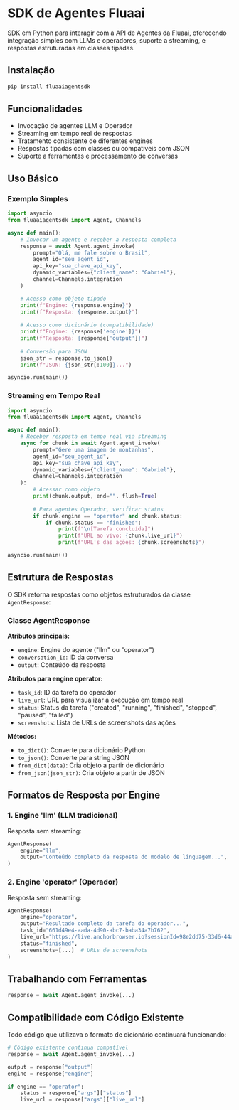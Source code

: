 # SDK de Agentes Fluaai

SDK em Python para interagir com a API de Agentes da Fluaai, oferecendo integração simples com LLMs e operadores, suporte a streaming, e respostas estruturadas em classes tipadas.

## Instalação

```bash
pip install fluaaiagentsdk
```

## Funcionalidades

- Invocação de agentes LLM e Operador
- Streaming em tempo real de respostas
- Tratamento consistente de diferentes engines
- Respostas tipadas com classes ou compatíveis com JSON
- Suporte a ferramentas e processamento de conversas

## Uso Básico

### Exemplo Simples

```python
import asyncio
from fluaaiagentsdk import Agent, Channels

async def main():
    # Invocar um agente e receber a resposta completa
    response = await Agent.agent_invoke(
        prompt="Olá, me fale sobre o Brasil",
        agent_id="seu_agent_id",
        api_key="sua_chave_api_key",
        dynamic_variables={"client_name": "Gabriel"},
        channel=Channels.integration
    )

    # Acesso como objeto tipado
    print(f"Engine: {response.engine}")
    print(f"Resposta: {response.output}")
    
    # Acesso como dicionário (compatibilidade)
    print(f"Engine: {response['engine']}")
    print(f"Resposta: {response['output']}")
    
    # Conversão para JSON
    json_str = response.to_json()
    print(f"JSON: {json_str[:100]}...")

asyncio.run(main())
```

### Streaming em Tempo Real

```python
import asyncio
from fluaaiagentsdk import Agent, Channels

async def main():
    # Receber resposta em tempo real via streaming
    async for chunk in await Agent.agent_invoke(
        prompt="Gere uma imagem de montanhas",
        agent_id="seu_agent_id",
        api_key="sua_chave_api_key",
        dynamic_variables={"client_name": "Gabriel"},
        channel=Channels.integration
    ):
        # Acessar como objeto
        print(chunk.output, end="", flush=True)
        
        # Para agentes Operador, verificar status
        if chunk.engine == "operator" and chunk.status:
            if chunk.status == "finished":
                print(f"\n[Tarefa concluída]")
                print(f"URL ao vivo: {chunk.live_url}")
                print(f"URL's das ações: {chunk.screenshots}")

asyncio.run(main())
```

## Estrutura de Respostas

O SDK retorna respostas como objetos estruturados da classe `AgentResponse`:

### Classe AgentResponse

**Atributos principais:**
- `engine`: Engine do agente ("llm" ou "operator")
- `conversation_id`: ID da conversa
- `output`: Conteúdo da resposta

**Atributos para engine operator:**
- `task_id`: ID da tarefa do operador
- `live_url`: URL para visualizar a execução em tempo real
- `status`: Status da tarefa ("created", "running", "finished", "stopped", "paused", "failed")
- `screenshots`: Lista de URLs de screenshots das ações

**Métodos:**
- `to_dict()`: Converte para dicionário Python
- `to_json()`: Converte para string JSON
- `from_dict(data)`: Cria objeto a partir de dicionário
- `from_json(json_str)`: Cria objeto a partir de JSON

## Formatos de Resposta por Engine

### 1. Engine 'llm' (LLM tradicional)

Resposta sem streaming:
```python
AgentResponse(
    engine="llm",
    output="Conteúdo completo da resposta do modelo de linguagem...",
)
```

### 2. Engine 'operator' (Operador)

Resposta sem streaming:
```python
AgentResponse(
    engine="operator",
    output="Resultado completo da tarefa do operador...",
    task_id="661d49e4-aada-4d90-abc7-baba34a7b762",
    live_url="https://live.anchorbrowser.io?sessionId=98e2dd75-33d6-44ab-9e4f-9298e8817cc5",
    status="finished",
    screenshots=[...]  # URLs de screenshots
)
```

## Trabalhando com Ferramentas

```python
response = await Agent.agent_invoke(...)
```

## Compatibilidade com Código Existente

Todo código que utilizava o formato de dicionário continuará funcionando:

```python
# Código existente continua compatível
response = await Agent.agent_invoke(...)

output = response["output"]
engine = response["engine"]

if engine == "operator":
    status = response["args"]["status"]
    live_url = response["args"]["live_url"]
```